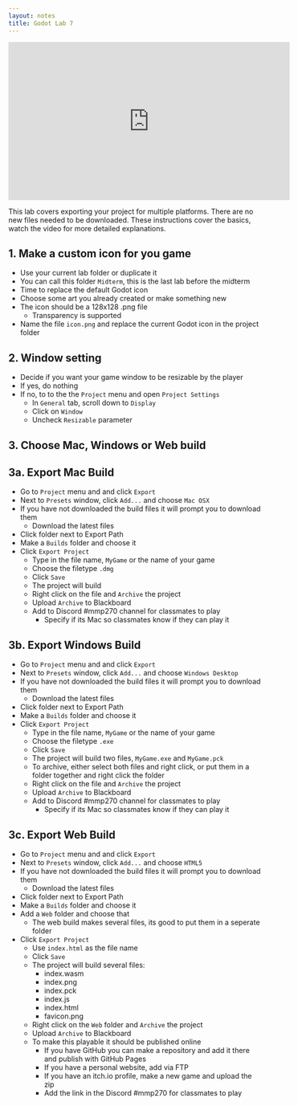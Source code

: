 ```yaml
---
layout: notes
title: Godot Lab 7
---
```


<iframe width="560" height="315" src="https://www.youtube.com/embed/FduIciMy3EA?rel=0" frameborder="0" allowfullscreen></iframe>

This lab covers exporting your project for multiple platforms.  There are no new files needed to be downloaded.  These instructions cover the basics, watch the video for more detailed explanations.

## 1. Make a custom icon for you game
- Use your current lab folder or duplicate it
- You can call this folder `Midterm`, this is the last lab before the midterm
- Time to replace the default Godot icon
- Choose some art you already created or make something new
- The icon should be a 128x128 .png file
	- Transparency is supported
- Name the file `icon.png` and replace the current Godot icon in the project folder

## 2. Window setting
- Decide if you want your game window to be resizable by the player
- If yes, do nothing
- If no, to to the the `Project` menu and open `Project Settings`
	- In `General` tab, scroll down to `Display`
	- Click on `Window`
	- Uncheck `Resizable` parameter

## 3. Choose Mac, Windows or Web build

## 3a. Export Mac Build
- Go to `Project` menu and and click `Export`
- Next to `Presets` window, click `Add...` and choose `Mac OSX`
- If you have not downloaded the build files it will prompt you to download them
	- Download the latest files
- Click folder next to Export Path
- Make a `Builds` folder and choose it
- Click `Export Project`
	- Type in the file name, `MyGame` or the name of your game
	- Choose the filetype `.dmg`
	- Click `Save`
	- The project will build
	- Right click on the file and `Archive` the project
	- Upload `Archive` to Blackboard
	- Add to Discord #mmp270 channel for classmates to play
		- Specify if its Mac so classmates know if they can play it

## 3b. Export Windows Build
- Go to `Project` menu and and click `Export`
- Next to `Presets` window, click `Add...` and choose `Windows Desktop`
- If you have not downloaded the build files it will prompt you to download them
	- Download the latest files
- Click folder next to Export Path
- Make a `Builds` folder and choose it
- Click `Export Project`
	- Type in the file name, `MyGame` or the name of your game
	- Choose the filetype `.exe`
	- Click `Save`
	- The project will build two files, `MyGame.exe` and `MyGame.pck`
	- To archive, either select both files and right click, or put them in a folder together and right click the folder
	- Right click on the file and `Archive` the project
	- Upload `Archive` to Blackboard
	- Add to Discord #mmp270 channel for classmates to play
		- Specify if its Mac so classmates know if they can play it

## 3c. Export Web Build
- Go to `Project` menu and and click `Export`
- Next to `Presets` window, click `Add...` and choose `HTML5`
- If you have not downloaded the build files it will prompt you to download them
	- Download the latest files
- Click folder next to Export Path
- Make a `Builds` folder and choose it
- Add a `Web` folder and choose that
	- The web build makes several files, its good to put them in a seperate folder
- Click `Export Project`
	- Use `index.html` as the file name
	- Click `Save`
	- The project will build several files:
		- index.wasm
		- index.png
		- index.pck
		- index.js
		- index.html
		- favicon.png
	- Right click on the `Web` folder and `Archive` the project
	- Upload `Archive` to Blackboard
	- To make this playable it should be published online
		- If you have GitHub you can make a repository and add it there and publish with GitHub Pages
		- If you have a personal website, add via FTP
		- If you have an itch.io profile, make a new game and upload the zip
		- Add the link in the Discord #mmp270 for classmates to play